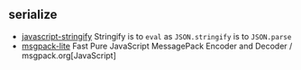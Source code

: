 ## serialize

- [javascript-stringify](https://github.com/blakeembrey/javascript-stringify) Stringify is to `eval` as `JSON.stringify` is to `JSON.parse`
- [msgpack-lite](https://github.com/kawanet/msgpack-lite) Fast Pure JavaScript MessagePack Encoder and Decoder / msgpack.org[JavaScript]